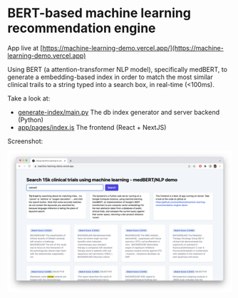 # BERT-based machine learning recommendation engine

App live at [https://machine-learning-demo.vercel.app/](https://machine-learning-demo.vercel.app)

Using BERT (a attention-transformer NLP model), specifically medBERT, to generate a embedding-based index in order to match the most similar clinical trails to a string typed into a search box, in real-time (<100ms).

Take a look at:
* [generate-index/main.py](generate-index/main.py) The db index generator and server backend (Python)
* [app/pages/index.js](app/pages/index.js) The frontend (React + NextJS)

Screenshot:

![alt text](newscreenshot.png)
